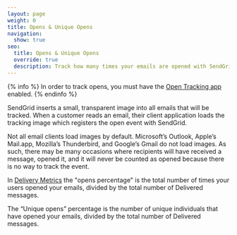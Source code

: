 ```yaml
---
layout: page
weight: 0
title: Opens & Unique Opens
navigation:
  show: true
seo:
  title: Opens & Unique Opens
  override: true
  description: Track how many times your emails are opened with SendGrid
---
```


{% info %}
In order to track opens, you must have the [Open Tracking app]({{root_url}}/User_Guide/Apps/open_tracking.html) enabled.
{% endinfo %}


SendGrid inserts a small, transparent image into all emails that will be tracked. When a customer reads an email, their client application loads the tracking image which registers the open event with SendGrid.

Not all email clients load images by default. Microsoft’s Outlook, Apple’s Mail.app, Mozilla’s Thunderbird, and Google’s Gmail do not load images. As such, there may be many occasions where recipients will have received a message, opened it, and it will never be counted as opened because there is no way to track the event.

In [Delivery Metrics]({{root_url}}/User_Guide/Delivery_Metrics/email_activity.html) the "opens percentage" is the total number of times your users opened your emails, divided by the total number of Delivered messages.

The “Unique opens” percentage is the number of unique individuals that have opened your emails, divided by the total number of Delivered messages. 
